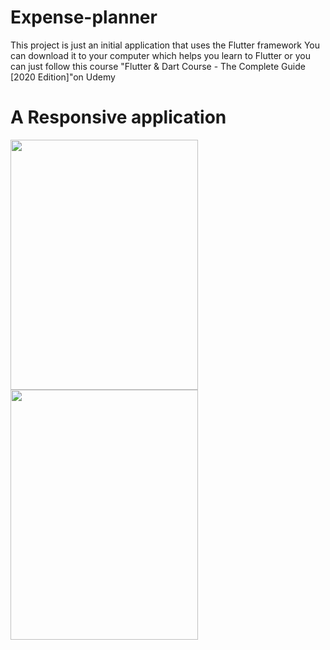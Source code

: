 # Expense-planner
This project is just an initial application that uses the Flutter framework You can download it to your computer which helps you learn to Flutter or you can just follow this course "Flutter &amp; Dart Course - The Complete Guide [2020 Edition]"on Udemy 

# A Responsive application
<img src="https://user-images.githubusercontent.com/69189012/95661843-daad6880-0b32-11eb-9149-5eb8284020e4.png" width="300" height="400"> <img src="https://user-images.githubusercontent.com/69189012/95662076-a63aac00-0b34-11eb-96c5-f8934563e0ca.png" width="300" height="400">


